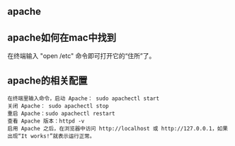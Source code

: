 ##  apache


## apache如何在mac中找到

在终端输入 "open /etc" 命令即可打开它的“住所”了。



## apache的相关配置

	在终端里输入命令，启动 Apache： sudo apachectl start       
	关闭 Apache： sudo apachectl stop      
	重启 Apache：sudo apachectl restart      
	查看 Apache 版本：httpd -v      
	启用 Apache 之后，在浏览器中访问 http://localhost 或 http://127.0.0.1，如果出现“It works!”就表示运行正常。